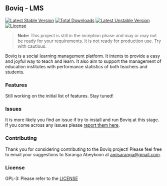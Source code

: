 ## Boviq - LMS

[![Latest Stable Version](https://poser.pugx.org/boviq/boviq/v/stable)](https://packagist.org/packages/boviq/boviq) [![Total Downloads](https://poser.pugx.org/boviq/boviq/downloads)](https://packagist.org/packages/boviq/boviq) [![Latest Unstable Version](https://poser.pugx.org/boviq/boviq/v/unstable)](https://packagist.org/packages/boviq/boviq) [![License](https://poser.pugx.org/boviq/boviq/license)](https://packagist.org/packages/boviq/boviq)

> **Note:** This project is still in the inception phase and may or may not be ready for your requirements.
It is not ready for production use. Try with cautious.

Boviq is a social learning management platform. It intents to provide a easy and joyful way to teach and learn.
It also aim to support the management of education institutes with performance statistics of both teachers and students.

### Features

Still working on the initial list of features. Stay tuned!

### Issues

It is more likely you find an issue if try to install and run Boviq at this stage. If you come across any issues please [report them here](https://github.com/boviq/boviq/issues).

### Contributing

Thank you for considering contributing to the Boviq project! Please feel free to email your suggestions to Saranga Abeykoon at amisaranga@gmail.com.

### License

GPL-3: Please refer to the [LICENSE](LICENSE)
